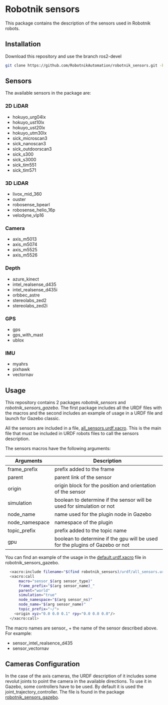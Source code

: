 # Robotnik sensors

This package contains the description of the sensors used in Robotnik robots.

## Installation

Download this repository and use the branch ros2-devel

```sh
git clone https://github.com/RobotnikAutomation/robotnik_sensors.git -b ros2-devel
```

## Sensors

The available sensors in the package are:

### 2D LiDAR

- hokuyo_urg04lx
- hokuyo_ust10lx
- hokuyo_ust20lx
- hokuyo_utm30lx
- sick_microscan3
- sick_nanoscan3
- sick_outdoorscan3
- sick_s300
- sick_s3000
- sick_tim551
- sick_tim571

### 3D LiDAR

- livox_mid_360
- ouster
- robosense_bpearl
- robosense_helio_16p
- velodyne_vlp16

### Camera

- axis_m5013
- axis_m5074
- axis_m5525
- axis_m5526

### Depth

- azure_kinect
- intel_realsense_d435
- intel_realsense_d435i
- orbbec_astre
- stereolabs_zed2
- stereolabs_zed2i

### GPS

- gps
- gps_with_mast
- ublox

### IMU

- myahrs
- pixhawk
- vectornav


## Usage

This repository contains 2 packages *robotnik_sensors* and *robotnik_sensors_gazebo*. The first package includes all the URDF files with the macros and the second includes an example of usage in a URDF file and launch for Gazebo classic.

All the sensors are included in a file, [all_sensors.urdf.xacro](robotnik_sensors/urdf/all_sensors.urdf.xacro). This is the main file that must be included in URDF robots files to call the sensors description.

The sensors macros have the following arguments:

| Arguments      	| Description                                                                   	|
|----------------	|-------------------------------------------------------------------------------	|
| frame_prefix   	| prefix added to the frame                                                     	|
| parent         	| parent link of the sensor                                                     	|
| origin         	| origin block for the position and orientation of the sensor                   	|
| simulation     	| boolean to determine if the sensor will be used for simulation or not         	|
| node_name      	| name used for the plugin node in Gazebo                                       	|
| node_namespace 	| namespace of the plugin                                                       	|
| topic_prefix   	| prefix added to the topic name                                                	|
| gpu            	| boolean to determine if the gpu will be used for the plugins of Gazebo or not 	|

You can find an example of the usage in the [default.urdf.xacro](robotnik_sensors_gazebo/urdf/default.urdf.xacro) file in robotnik_sensors_gazebo.

```sh
  <xacro:include filename="$(find robotnik_sensors)/urdf/all_sensors.urdf.xacro" />
  <xacro:call
      macro="sensor_$(arg sensor_type)"
      frame_prefix="$(arg sensor_name)_"
      parent="world"
      simulation="true"
      node_namespace="$(arg sensor_ns)"
      node_name="$(arg sensor_name)"
      topic_prefix="~/">
    <origin xyz="0.0 0.0 0.1" rpy="0.0 0.0 0.0"/>
  </xacro:call>
```

The macro names are sensor_ + the name of the sensor described above. For example:

- sensor_intel_realsence_d435
- sensor_vectornav

## Cameras Configuration

In the case of the axis cameras, the URDF description of it includes some revolut joints to point the camera in the available directions. To use it in Gazebo, some controllers have to be used. By default it is used the joint_trajectory_controller. The file is found in the package [robotnik_sensors_gazebo](robotnik_sensors_gazebo/config/camera/).